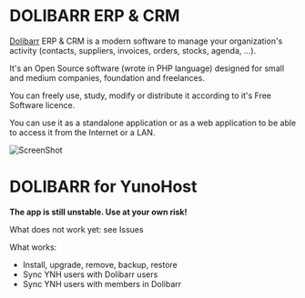 # DOLIBARR ERP & CRM

[Dolibarr](http://dolibarr.org) ERP & CRM is a modern software to manage your organization's activity (contacts, suppliers, invoices, orders, stocks, agenda, ...).

It's an Open Source software (wrote in PHP language) designed for small and medium companies, foundation and freelances.

You can freely use, study, modify or distribute it according to it's Free Software licence.

You can use it as a standalone application or as a web application to be able to access it from the Internet or a LAN.

![ScreenShot](http://www.dolibarr.org/images/dolibarr_screenshot1_640x400.png)

# DOLIBARR for YunoHost

**The app is still unstable. Use at your own risk!**

What does not work yet: see Issues

What works:
- Install, upgrade, remove, backup, restore
- Sync YNH users with Dolibarr users
- Sync YNH users with members in Dolibarr

